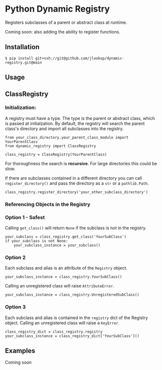 # Python Dynamic Registry

Registers subclasses of a parent or abstract class at runtime.

Coming soon: also adding the ability to register functions.



## Installation 

    $ pip install git+ssh://git@github.com/jlookup/dynamic-registry.git@main


## Usage

## ClassRegistry

### Initialization:
A registry must have a type. The type is the parent or abstract class, which is passed at initialzation. By default, the registry will search the parent class's directory and import all subclasses into the registry. 

    from your_class_directory.your_parent_class_module import YourParentClass
    from dynamic_registry import ClassRegistry

    class_registry = ClassRegistry(YourParentClass)

For thoroughness the search is **recursive**. For large directories this could be slow. 

If there are subclasses contained in a different directory you can call `register_directory()` and pass the directory as a `str` or a `pathlib.Path`.

    class_registry.register_directory('your_other_subclass_directory')

### Referencing Objects in the Registry
### Option 1 - Safest
Calling `get_class()` will return `None` if the subclass is not in the registry.

    your_subclass = class_registry.get_class('YourSubClass')
    if your_subclass is not None:
        your_subclass_instance = your_subclass()


### Option 2
Each subclass and alias is an attribute of the `Registry` object. 

    your_subclass_instance = class_registry.YourSubClass()

Calling an unregistered class will raise `AttributeError`.

    your_subclass_instance = class_registry.UnregisteredSubClass()


### Option 3
Each subclass and alias is contained in the `registry` dict of the Registry object. Calling an unregistered class will raise a `KeyError`.

    class_registry_dict = class_registry.registry
    your_subclass_instance = class_registry_dict['YourSubClass']() 



## Examples 

Coming soon
